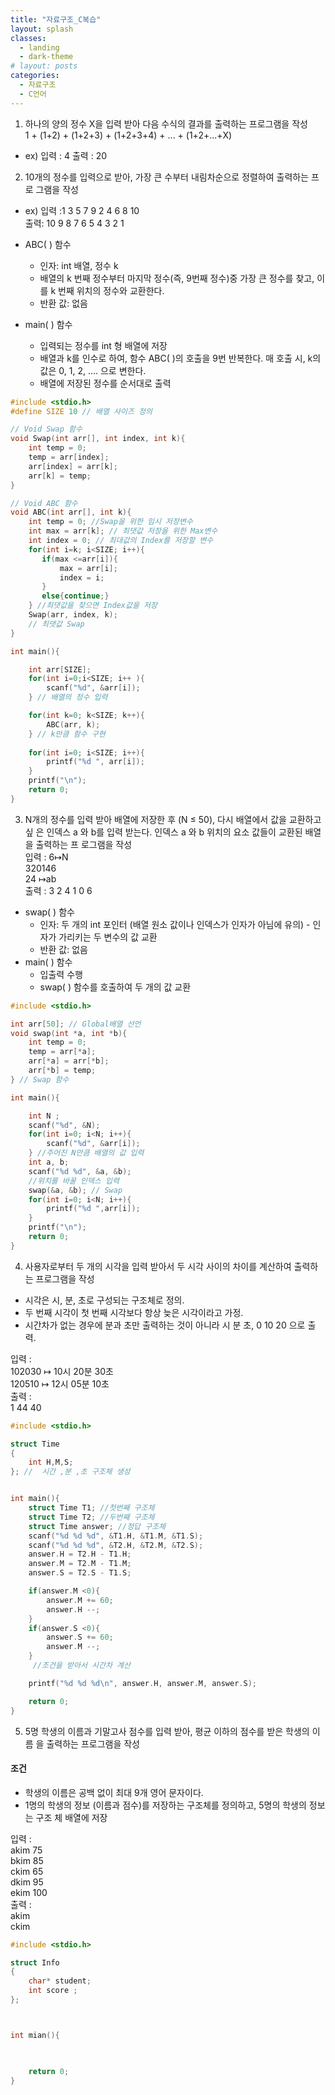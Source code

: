 ```yaml
---
title: "자료구조_C복습"
layout: splash
classes:
  - landing
  - dark-theme
# layout: posts
categories:
  - 자료구조
  - C언어
---
```


1. 하나의 양의 정수 X을 입력 받아 다음 수식의 결과를 출력하는 프로그램을 작성  
1 + (1+2) + (1+2+3) + (1+2+3+4) + ... + (1+2+...+X)  
* ex) 입력 : 4   출력 : 20


2. 10개의 정수를 입력으로 받아, 가장 큰 수부터 내림차순으로 정렬하여 출력하는 프로 그램을 작성
* ex) 입력 :1 3 5 7 9 2 4 6 8 10   
    출력: 10 9 8 7 6 5 4 3 2 1  

* ABC( ) 함수
    - 인자: int 배열, 정수 k
    - 배열의 k 번째 정수부터 마지막 정수(즉, 9번째 정수)중 가장 큰 정수를 찾고, 이를 k 번째 위치의 정수와 교환한다.
    - 반환 값: 없음  

* main( ) 함수
    - 입력되는 정수를 int 형 배열에 저장
    - 배열과 k를 인수로 하여, 함수 ABC( )의 호출을 9번 반복한다. 매 호출 시, k의 값은 0, 1, 2, .... 으로 변한다.
    - 배열에 저장된 정수를 순서대로 출력


```c++
#include <stdio.h>
#define SIZE 10 // 배열 사이즈 정의

// Void Swap 함수
void Swap(int arr[], int index, int k){
    int temp = 0;
    temp = arr[index]; 
    arr[index] = arr[k];
    arr[k] = temp;
}

// Void ABC 함수
void ABC(int arr[], int k){
    int temp = 0; //Swap을 위한 임시 저장변수 
    int max = arr[k]; // 최댓값 저장을 위한 Max변수
    int index = 0; // 최대값의 Index를 저장할 변수
    for(int i=k; i<SIZE; i++){
       if(max <=arr[i]){
           max = arr[i];
           index = i;
       }
       else{continue;}
    } //최댓값을 찾으면 Index값을 저장
    Swap(arr, index, k); 
    // 최댓값 Swap
}

int main(){

    int arr[SIZE];
    for(int i=0;i<SIZE; i++ ){
        scanf("%d", &arr[i]);
    } // 배열의 정수 입력

    for(int k=0; k<SIZE; k++){
        ABC(arr, k);
    } // k만큼 함수 구현
    
    for(int i=0; i<SIZE; i++){
        printf("%d ", arr[i]);
    }
    printf("\n");
    return 0;
}
```

3. N개의 정수를 입력 받아 배열에 저장한 후 (N ≤ 50), 다시 배열에서 값을 교환하고 싶 은 인덱스 a 와 b를 입력 받는다. 인덱스 a 와 b 위치의 요소 값들이 교환된 배열을 출력하는 프 로그램을 작성  
입력 : 6↦N    
 320146  
  24 ↦ab  
  출력 : 3 2 4 1 0 6

 * swap( ) 함수
    - 인자: 두 개의 int 포인터 (배열 원소 값이나 인덱스가 인자가 아님에 유의) - 인자가 가리키는 두 변수의 값 교환
    - 반환 값: 없음    
* main( ) 함수
    - 입출력 수행
    - swap( ) 함수를 호출하여 두 개의 값 교환 

```c++
#include <stdio.h>

int arr[50]; // Global배열 선언
void swap(int *a, int *b){
    int temp = 0;
    temp = arr[*a];
    arr[*a] = arr[*b];
    arr[*b] = temp;
} // Swap 함수

int main(){

    int N ;
    scanf("%d", &N);
    for(int i=0; i<N; i++){
        scanf("%d", &arr[i]);
    } //주어진 N만큼 배열의 값 입력
    int a, b;
    scanf("%d %d", &a, &b);
    //위치를 바꿀 인덱스 입력
    swap(&a, &b); // Swap
    for(int i=0; i<N; i++){
        printf("%d ",arr[i]);
    }
    printf("\n");
    return 0;
}
```

4. 사용자로부터 두 개의 시각을 입력 받아서 두 시각 사이의 차이를 계산하여 출력하는 프로그램을 작성
* 시각은 시, 분, 초로 구성되는 구조체로 정의.
* 두 번째 시각이 첫 번째 시각보다 항상 늦은 시각이라고 가정.
* 시간차가 없는 경우에 분과 초만 출력하는 것이 아니라 시 분 초, 0 10 20 으로 출력. 

입력 :  
 102030 ↦ 10시 20분 30초  
 120510 ↦ 12시 05분 10초  
 출력 :  
  1 44 40

```c++
#include <stdio.h>

struct Time
{
    int H,M,S;
}; //  시간 ,분 ,초 구조체 생성


int main(){
    struct Time T1; //첫번째 구조체
    struct Time T2; //두번째 구조체
    struct Time answer; //정답 구조체
    scanf("%d %d %d", &T1.H, &T1.M, &T1.S);
    scanf("%d %d %d", &T2.H, &T2.M, &T2.S);
    answer.H = T2.H - T1.H;
    answer.M = T2.M - T1.M;
    answer.S = T2.S - T1.S;

    if(answer.M <0){
        answer.M += 60;
        answer.H --;
    }
    if(answer.S <0){
        answer.S += 60;
        answer.M --;
    }
     //조건을 받아서 시간차 계산

    printf("%d %d %d\n", answer.H, answer.M, answer.S);

    return 0;
}
```
5.  5명 학생의 이름과 기말고사 점수를 입력 받아, 평균 이하의 점수를 받은 학생의 이름 을 출력하는 프로그램을 작성

#### 조건
- 학생의 이름은 공백 없이 최대 9개 영어 문자이다.
- 1명의 학생의 정보 (이름과 점수)를 저장하는 구조체를 정의하고, 5명의 학생의 정보는 구조
체 배열에 저장

입력 :  
akim 75  
 bkim 85   
 ckim 65   
 dkim 95   
 ekim 100  
출력 :   
akim   
ckim

```c++
#include <stdio.h>

struct Info
{
    char* student;
    int score ;
};



int mian(){

    

    return 0;
}
```

